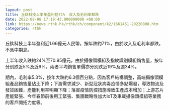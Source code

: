 ```yaml
---
layout: post
title: 丘鈦科技上半年盈利挫71%　收入及毛利率都跌
date: 2022-08-08 17:19:43.000000000 +08:00
link: https://news.rthk.hk/rthk/ch/component/k2/1661451-20220808.htm
categories: rthk
---
```


丘鈦科技上半年盈利近1.66億元人民幣，按年跌約71%，由於收入及毛利率都跌。不派中期息。

上半年收入跌約24%至70.95億元，由於攝像頭模組及指紋識別模組銷售量，按年分別跌近5%及近9%，兩者平均銷售單價亦分別跌近19%及逾34%。

期內，毛利率5.3%，按年大跌約6.3個百分點，因為客戶結構調整，高端攝像頭模組產品銷售量佔比下降；下游需求減少、新型冠狀病毒疫情多點爆發，導致物流及發貨困難，產能利用率明顯下降；落實疫情防控措施導致生產成本增加；上游芯片產能緊張、今年春節前後用工緊張、集團戰略性加大IoT及車載攝像頭模組等業務的客戶開拓力度等。
